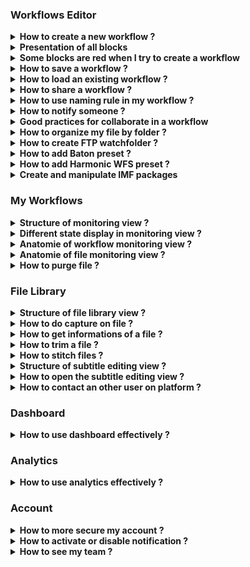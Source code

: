 ### Workflows Editor

<details>
  <summary><b>How to create a new workflow ?</b></summary>
  

  Click on `Workflow Editor` view.
  
 ![Workflow editor](images/workflow-editor-header.png)

&nbsp;
&nbsp;

Click on `+` button.

  ![Plus button](images/workflow-editor-plus.png)

  Add some blocks and end your workflow with a `Delivery` block.

Select the tool to use for each block (including ingest).

  ![Select tool](images/workflow-select-tool.png)

Fill all red field in each block.

  ![Fill block](images/workflow-fill-block.png)

Select some files to send on `Ingest block`.

  ![Ingest](images/workflow-ingest-files.png)

Click on `Execute workflow`.

  ![Execute](images/workflow-execute.png)
  

</details>

<details>
  <summary><b>Presentation of all blocks</b></summary>

**Ingest :** Allows to upload files to Eolementhe.

- ***Standard :***  upload file with HTTPS protocol.
- ***Standard Object Storage :*** upload file from OVH, AZURE or AMAZON. 
- ***Server File :*** use file already present on the platform.
- ***Premium :*** upload file with Signiant App.
- ***Premium Object Storage :*** upload file with Signiant App from OVH, AZURE or AMAZON.
- ***Internet :*** upload file by URL internet video.
- ***FTP :*** upload file with FTP protocol.
- ***Aspera :*** upload file with Aspera specific protocol.
- ***Live stream :*** upload file from live stream flux.
- ***Twitter :*** upload file from twitter publication.
- ***Dropbox :*** upload file from DropBox account.

**Delivery :** Deliver the generated files (and sources if option added) of the workflow. 

- ***Manual :*** deliver file on Eolementhe platform.
- ***Object Storage :*** deliver file on OVH, AZURE or AMAZON.
- ***Mediashuttle :*** deliver file on mediashuttle portal.
- ***FTP export :*** deliver file on FTP instance.
- ***Youtube :*** deliver file on youtube account.
- ***Aspera connect :*** deliver file with Aspera protocol.
- ***Twitter :***  deliver file on twitter account.
- ***Dropbox :***  deliver file on dropbox account.


**Quality control :** Generates a quality control report in accordance with the preset entered. 

- ***Baton :*** Generate a quality control with Baton.
- ***Photon :*** Generate a quality control for package IMF.
- ***Mediainfo :*** Generate file with informations of media.


**Transcoding :** Generate a new media file in accordance with the preset entered.

- ***Harmonic WFS :*** Transcode file according to your Harmonic WFS workflows/presets.
- ***File360 :*** Transcode file on File360 service.
- ***RewrappAS10 :*** Rewrapp .mxf file with AS10 complient metadata.
- ***ffmpeg :*** Transcode file with ffmpeg.
- ***Titan File :*** Transcode file with Titan File.
- ***Cambria :*** Transcode file with Cambria.


**Loudness :** Generates or corrects errors in the soundtracks of the media file.

- ***Minnetonka ATS :***  Check and fix loudness with Minnetonka.
- ***ffmpeg :*** Check and fix loudness with ffmpeg.


**Metadata :** Add or read metadatas to a media in accordance with the presets.

- ***Metadata :*** Add metadatas according to your preset.
- ***Auto retrieve :*** Retrieves metadatas from media files and generate file with metadatas.


**Pause :** Create a pause in the execution of tasks in the workflow.

**IMF :** Generate an IMF packages with `.mxf` file.

**Subtitle :** Generates, converts or writes subtitles on a media file.

- ***Convert :*** Convert subtitle files to another subtitle file format.
- ***Burn :*** Allows to integrate the subtitle file into a media file. 
- ***Translation Google :*** Generates subtitles with Google translation. 
- ***Translation Microsoft :*** Generates subtitles with Microsoft translation. 
- ***Translation Deepl :***  Generates subtitles with Deepl translation. 
- ***Speech to text :*** Allows to create subtitles using the soundtrack of a media file with Autosub.
- ***Speechmatics :*** Allows you to create subtitles using the soundtrack of a media file with Speechmatic.
- ***VideoIndexer :*** Allows you to create subtitles using the soundtrack of a media file with videoIndexer.

**Antivirus :** Detects the presence of viruses in media files. 

- ***Clamav :*** Generate report with Clamav.


**Trim :** Allow to cut a media to the time codes specified by the user. 

**Expand :** Allow to modify the workflow with parallel or conditions.

- ***Parallel :*** Allow the user to create parallel branches to perform tasks simultaneously. 
- ***Conditional :*** Allows the user to create conditions on different branches for doesn't perform the same work according to the result of the previous block. 


**AI :** Allows to use artificial intelligence to detect faces, tags etc ...

- ***Videobox :*** Detects faces, nudity images and tags with Videobox.
- ***VideoIndexer :***  Detects faces with VideoIndexer.

</details>



<details>
  <summary><b>Some blocks are red when I try to create a workflow</b></summary>
  

  If you see red blocks like the following screenshot, this means that you don't have right to use these blocks.

  Check your contract to see if the dates and tools should be available.

  Contact an administrator at `support@videomenthe.fr` if the blocks should be available.

  ![Workflow red blocks](images/workflow-red-blocks.png)

</details>

<details>
  <summary><b>How to save a workflow ?</b></summary>
  

  Build or load a workflow.

  Click on `save` to save modifications on an existing workflow

  ![Save](images/workflow-save.png)

  Click on `save as` to save as a new workflow. You will be asked to enter a name for this workflow.

  ![Save as](images/workflow-save-as.png)
</details>

<details>
  <summary><b>How to load an existing workflow ?</b></summary>
  

  Click on `Select a workflow`.

  ![Select a workflow](images/workflow-select.png)

  Select the workflow you want to load.
</details>

<details>
  <summary><b>How to share a workflow ?</b></summary>
  

Sharing a workflow means that the users to whom you have shared your workflow will be able to load and use your workflow. But will not be able to modify it.

Load an existing workflow and click on `Share`.

![workflow-share](images/workflow-share.png)

In the modal you can share the workflow. And see the list of users to whom the workflow is shared.

![workflow-share-modal](images/workflow-share-modal.png)

View when you share your workflow. 

![workflow-share-with-other](images/workflow-share-with-other.png)

View when a workflow is shared with you. 

![workflows-share-with-me](images/workflows-share-with-me.png)

</details>


<details>
  <summary><b>How to use naming rule in my workflow ?</b></summary>
  

Click on  `Naming rule`.

![dropdown-manage-naming-rule](images/dropdown-manage-naming-rule.png)


Here you can add naming rules with your custom format. Enter the name of your rule and then you can write the format of naming you want for your files.

Here example of naming rule :

![workflow-namingrule](images/workflow-namingrule.png)

For adding variable in your name like `Days`, `Months`, `File Name` you just have to click on it.

After adding  naming rule, on each block appear this : 

![workflow-naming-rule](images/workflow-naming-rule.png)

So select your naming rule and this will be applied to all output files of the block. 


</details>

<details>
  <summary><b>How to notify someone ?</b></summary>
  

You can notify the status of your workflow to other users with the recipient email feature. 

Recipient email appear in Pause and Delivery block. 

![workflow-recipient-email](images/workflow-recipient-email.png)

The  recipient email allows users added to had the same follow-up as the owner of the workflows (monitoring, notifications, email ...). 

Your own email adress is automatically add in recipient email list.

 You can search all users on platform and if user doesn't exist you can add it by writing his email address in the search bar and pressing enter. And you can supress an existing email from list by clicking in the red trash button.


</details>

<details>
  <summary><b>Good practices for collaborate in a workflow</b></summary>

If you want to create collaborative workflows. Some good practices must be respected.

The easiest way is to use the pause block. At each pause all users in email recipient will have access to the file generated from the previous block. 

Thus all user in recipient will receive an email giving them access to the file generated from the previous block. In addition, they will see the workflow in the monitoring view and edit the file in library file. They will also be able to continue or stop the workflow in monitoring view. 

Let's take a simple example: 

A user starts a translation workflow. However, several translators must access the file in order to be able to correct it. We create the following workflow: 

![workflow-collaborative-subtitle](images/workflow-collaborative-subtitle.png)

Once the workflow is paused. Users in recipient email of the pause block receive the file from previous block (here a speech to text block). So they will just have to correct the subtitles file `.srt`. Once the corrections have been made, one of the users will simply have to continue the pause and the workflow will resume its execution with the corrected subtitle file.

</details>

<details>
  <summary><b>How to organize my file by folder ?</b></summary>

In the `ingest` and `delivery` block you can see a `Destination folder` field that allows you to organize these files with folders.

The `Destination folder` field of the Ingest block allows you to redirect all source files to the folder tree you specified. 

The `Destination folder` field of the Delivery block allows you to redirect all generated files to the folder tree you specified. 

If you leave the fields empty as below: 

![workflow-editor-ingest-delivery-destination-empty](images/workflow-editor-ingest-delivery-destination-empty.png)

All your source and generated files will be sent to the root of your file server eolementhe.

![workflow-editor-ingest-delivery-destination-empty-result](images/workflow-editor-ingest-delivery-destination-empty-result.png)

If you specify the field `Destination folder` you will be able to classify your files simply. 

Example : 

![workflow-editor-ingest-destination-complete](images/workflow-editor-ingest-destination-complete.png)

Here we redirect all the source files to the `eole` folder, which is in the `test` folder. And we redirect all the generated files to the `loudness` folder which is in the `test` folder.

Result in the `File Library`: 

![workflow-editor-ingest-delivery-destination-complete-result](images/workflow-editor-ingest-delivery-destination-complete-result.png)

</details>

<details>
  <summary><b>How to create FTP watchfolder ?</b></summary>

An FTP WatchFolder allows you to specify a folder on an external FTP server. When adding files to this folder all the files added will be taken as source files and launched by eolementhe in a workflow of your choice. 

First you will need to add your FTP server. For that nothing simpler put the `FTP`or `FTP export` option in the ingest or delivery of your workflow.  

Click on `Add Server`

![workflow-ftp-watch-folder-2](images/workflow-ftp-watch-folder-2.png)

Fill in the data relating to your FTP server and click on `Submit`.

![workflow-ftp-watch-folder-3](images/workflow-ftp-watch-folder-3.png)

Now go to the dropdown menu at the top right of eolementhe and click on `FTP Watch Folder`.

![workflow-ftp-watch-folder-1](images/workflow-ftp-watch-folder-1.png)

Select the FTP container you just entered just before. Select the folder that will be watched. Select the folder that will be watched. And click on `Submit`.

![workflow-ftp-watch-folder-5](images/workflow-ftp-watch-folder-5.png)

You should arrive on this page which lists all your Watchfolder folders that you have entered. This is also where you can delete FTP watchfolder by clicking on the red icon.

![workflow-ftp-watch-folder-6](images/workflow-ftp-watch-folder-6.png)

</details>

<details>
  <summary><b>How to add Baton preset ?</b></summary>

First add a `Quality Control` block to your workflow. 

Baton with preset allow quality control according to your requirements. If your test plan list is empty.
You can add a test plan by click on  `Add a test plan`.

![workflow-baton-add-preset-1](images/workflow-baton-add-preset-1.png)

Clicking again on `Add a test plan` and load your test plan. 

![workflow-baton-add-preset-2](images/workflow-baton-add-preset-2.png)

When your test plan is added click on `upload` to load your test plan on your profile. 


![workflow-baton-add-preset-3](images/workflow-baton-add-preset-3.png)

Once uploaded your test plan will be displayed in the list like this (here we add test plan named `aaaaaa`). You can delete or download your test plan from here.

![workflow-baton-add-preset-4](images/workflow-baton-add-preset-4.png)

Return to your workflow and select the added test plan. 

![workflow-baton-add-preset-5](images/workflow-baton-add-preset-5.png)

</details>

<details>
  <summary><b>How to add Harmonic WFS preset ?</b></summary>

First add a `Transcoding`  block to your workflow. 

Harmonic WFS preset allow transcode according to your requirements. If your preset list is empty.
You can add a preset by click on  `Add Presets`.

![workflow-harmonic-add-preset-1](images/workflow-harmonic-add-preset-1.png)

Clicking on `Add Workflow` for add your workflow preset. 
![workflow-harmonic-add-preset-2](images/workflow-harmonic-add-preset-2.png)

When your workflow preset is added click  on `upload` to load.

![workflow-harmonic-add-preset-3](images/workflow-harmonic-add-preset-3.png)

Now add all presets used by your preset workflow and click `upload` again to load your preset on your profile. 

![workflow-harmonic-add-preset-4](images/workflow-harmonic-add-preset-4.png)

Once uploaded your preset will be displayed in the list like this (here we add preset named `EOLE_2`). You can delete or download your test plan from here.

![workflow-harmonic-add-preset-5](images/workflow-harmonic-add-preset-5.png)

Return to your workflow and select the added preset. 

![workflow-harmonic-add-preset-6](images/workflow-harmonic-add-preset-6.png)

</details>

<details>
  <summary><b>Create and manipulate IMF packages</b></summary>

Create a workflow with an IMF package block and with your `.mxf` file in Ingest as below.

![workflow-imf-1](images/workflow-imf-1.png)

When your workflow was executed go to the `File library`. You should have a folder with all of your MFI packages as below :

![workflow-imf-2](images/workflow-imf-2.png)

Click on the label `IMF` in `File library` :

![workflow-IMF-button](images/workflow-IMF-button.png)

This should open a window like the one below.

![workflow-imf-3](images/workflow-imf-3.png)

Eolementhe create a default video. But you can still create your own video with the settings you want with the list of all video files and all audio files. 

![workflow-imf-4](images/workflow-imf-4.png)

Once your media version have been created, you can click on the envelope icon as below : 

![workflow-imf-6](images/workflow-imf-6.png)

You will be redirected to a workflow with `Cambria` transcoding ready to generate your file.

![workflow-imf-7](images/workflow-imf-7.png)

</details>

### My Workflows

<details>
  <summary><b>Structure of monitoring view ?</b></summary>

  Click on `My Workflows` view.
  
  ![workflow-monitoring](images/workflow-monitoring.png)

The `My Workflows` view allow the user to monitor all the workflows you have started. 

![workflow-monitoring-view](images/workflow-monitoring-view.png)

The different buttons allows you to change the monitoring view. 

A button allow you to switch from the `My Workflow` view to the `My File` view. 

![workflow-monitoring-view-button-file](images/workflow-monitoring-view-button-file.png)

And the other button allow you to switch from the `Standard` view which corresponds to all workflows and files sent by the normal ingest. And the `Premium` view that will show all the workflows and files sent by the premium ingest post (Premium mode use Signiant).

![workflow-monitoring-view-button-premium](images/workflow-monitoring-view-button-premium.png)

You can also filter your workflow list by dates, file name, file status, etc... Thanks to the two search bars. 

![workflow-monitoring-search-bar](images/workflow-monitoring-search-bar.png)

</details>

<details>
  <summary><b>Different state display in monitoring view ?</b></summary>

Whether in the file or workflow motoring the steps are categorized by color codes corresponding to states.

Here is an exhaustive list of the different possible statuses. 

![workflow-monitoring-running-task](images/workflow-monitoring-running-task.png)

**Running :** the task is in execution and processing please wait for the end. 

![workflow-monitoring-refused-task](images/workflow-monitoring-refused-task.png)

**Refused :** the task was refused by the platform due to an unforeseen event or insufficient rights. 

![workflow-monitoring-pause-task](images/workflow-monitoring-pause-task.png)

**Paused :** the workflow include a Pause block so when the pause block is encountered, platform wait for the user to validate or refused the pause to continue. 

![workflow-monitoring-partial-task](images/workflow-monitoring-partial-task.png)

**Partial :** workflow are about executing and delivering correctly. But some tasks or files have not been executed correctly and are in error.
 
![workflow-monitoring-completed-task](images/workflow-monitoring-completed-task.png)

**Completed :** workflow are about executing and delivering correctly. All tasks or files in the workflow were executed correctly. 


</details>

<details>
  <summary><b>Anatomie of workflow monitoring view ?</b> </summary>

First unfold the details of your workflow by clicking on its name in the list. 

![workflow-monitoring-unfold-workflow](images/workflow-monitoring-unfold-workflow.png)

Then we will be able to see two sub-menus. Two different zones. The first monitoring zone of workflow and the second is the file zone.<br>
As in the first step, unfold the two submenus.

![workflow-monitoring-view-zone](images/workflow-monitoring-view-zone.png)

Now you have the complete workflow monitoring view you can have details of the progress of each tasks of your workflow executed. 

![workflow-monitoring-complete-view](images/workflow-monitoring-complete-view.png)

The name of the workflow used in list had specific format like : Name of workflow with the start date of the workflow and the total size of all source files and generated by the workflow. 

![workflow-monitoring-workflow-title](images/workflow-monitoring-workflow-title.png)


At top of the workflow zone we can see the title of file ingest. Below that show the progress and status of each task in your workflow, with the task information and the files generated by each task. 

![workflow-monitoring-workflow-zone](images/workflow-monitoring-workflow-zone.png)

The file zone. This area contains all the files in the workflow (sources files and generated files). It is also in this area that you will find the deletion information for the different files in your workflow. 

![workflow-monitoring-file-zone](images/workflow-monitoring-file-zone.png)
</details>



<details>
  <summary><b>Anatomie of file monitoring view ?</b></summary>
  
  Click on `My files` button.

![workflow-monitoring-view-button-file-selected](images/workflow-monitoring-view-button-file-selected.png)


In the file monitoring view you can have details of the progress of each task on source file.

![workflow-monitoring-file-file-zone](images/workflow-monitoring-file-file-zone.png)
  
At top of the file zone we can see the title of source file. Below that show the progress and status of each task in your source file, with the task information and the files generated by each task. 

</details>

<details>
  <summary><b>How to purge file ?</b></summary>

As specified in the monitoring workflows, the files have a deletion deadline. Each file created is kept on the platform for 5 days before it is automatically deleted. 

![workflow-monitoring-workflow-purge-deadline](images/workflow-monitoring-workflow-purge-deadline.png)

In addition, many options in workflow monitoring allow you to delete files related to a workflow. 

**Purge all files** that purge all sources and generates files of your workflow.<br>
**Purge source only** that purge all sources files of your workflow. <br>
**Purge generated only** that purge all generates files of your workflow.<br>
**Delete workflow** that removes all traces of the workflow on the platform (that delete : sources files, generates files and your workflow in monitoring view).

If you want to delete a specific file you can click on the trash icon of your target file in `My workflow` : 

![workflow-monitoring-delete-specific](images/workflow-monitoring-delete-specific.png)

</details>

### File Library

<details>
  <summary><b>Structure of file library view ?</b></summary>

  Click on `File Library` menu.

![Library](images/library-menu.png)

In the `File Library` view we have on the left all the files related to our account. To open a file in the library, simply click on the file in this section.
![library-view-file-tree](images/library-view-file-tree.png)    
You can search for a specific file or folder using the search bar. 

This icon gives the information of the file: 

![library-icon-info](images/library-icon-info.png)

This icon allows a quick view of the file: 

![library-icon-preview](images/library-icon-preview.png)

The source files are visible with the icon: 

![library-icon-source-file](images/library-icon-source-file.png)

Shared files are visible with the icon: 

![library-icon-share](images/library-icon-share.png)

You can select several files by checking them.

![library-view-file-tree-selected](images/library-view-file-tree-selected.png)
The selections allow you to perform additional actions. 
First, you can delete the selected files. 

![library-button-deleted](images/library-button-deleted.png)

You can also send the files to another folder. 

![library-button-move](images/library-button-move.png)

And finally you can directly start a workflow with the selected files. 

![library-button-launch](images/library-button-launch.png)


<hr>

Now open a file by a double click on this name, it opens on the right side of the library like this: 

![library-file-preview](images/library-file-preview.png)

You can see the file title followed by the number of days remaining before the automatic purge. 

![library-view-file-title](images/library-view-file-title.png)

Then just below it there are two icons. The first one is used to download the file. And the other one is used to delete the file.

![library-view-file-icons](images/library-view-file-icons.png)

We also have labels corresponding to the workflow that was launched on the file. By clicking on this label the platform will redirect you to the workflow monitoring on the clicked workflow. 

![library-view-file-workflow](images/library-view-file-workflow.png)

If you find that the preview video of the File library is too small to work comfortably you can click on the icon below to enlarge the view :

 ![library-view-file-fullscreen](images/library-view-file-fullscreen.png)


A small keyboard icon is above the video player. When you hover your mouse over it, you will see the keyboard shortcuts of the player. 

![library-view-shortcut](images/library-view-shortcut.png)

Below the video player, there are the normal control buttons: `Back, Pause, Forward and take a screenshot`.

![library-view-button-player](images/library-view-button-player.png)

Below the video player, it also has a video playback speed control bar. 

![library-view-button-playbackspeed](images/library-view-button-playbackspeed.png)

On the left of the video player we have a space reserved for screenshots, information and video cutting : 

`Captures view` list and manage all the screenshots taken on this file. 
![library-view-panel-capture](images/library-view-panel-capture.png)


`Information view` lists all available information about the media file. And it also allows you to add metadatas or export them. 
![libray-view-panel-informations](images/libray-view-panel-informations.png)

`Trim view`  trim certain parts of this media file. 
![library-view-panel-trim](images/library-view-panel-trim.png)

</details>

<details>
  <summary><b>How to do capture on file ?</b></summary>
  
Launch your video player. When you want to hang a capture press: 

![library-view-capture-button](images/library-view-capture-button.png)

In the tab `Captures`, the captures linked to the file are displayed on the left of your player. Here you can directly comment them thanks to the field : 

![library-view-capture-view](images/library-view-capture-view.png)

You can bring your video player to the frame of your capture click by simply clicking on the timecode below the image.

 ![library-view-capture-timecode](images/library-view-capture-timecode.png)

You can delete a capture by clicking on the icon: 

![library-view-capture-supress](images/library-view-capture-supress.png)

Finally you can export all your captures in `pdf` or `csv` format with the following two buttons :

![library-view-capture-export](images/library-view-capture-export.png)

</details>

<details>
  <summary><b>How to get informations of a file ?</b></summary>
  
In the tab `Information` you can have the complete list of information about the file.  

  ![library-view-information-complete](images/library-view-information-complete.png)
  

We also have access to the metadatas of the file (if there are any) : 

![library-view-information-metadata-list](images/library-view-information-metadata-list.png)


We can also export the information in `.pdf` format or add metadatas to the file using these buttons: 

![library-view-information-button-export-add](images/library-view-information-button-export-add.png)


</details>

<details>
  <summary><b>How to trim a file ?</b></summary>


In the `Trim` tab you can extract a part of the media file. 
For that nothing simpler than two timecodes that delimit the trim of your video. 

![library-view-trim-1](images/library-view-trim-1.png)

The timescode input fields are automatically set to the timecode of your video being played back. Then click on `Trim`. 

![library-view-trim-2](images/library-view-trim-2.png)

Wait a little while : 

![library-view-trim-3](images/library-view-trim-3.png)

Your file was created and named in the format `BaseName_trim_trim_timecode1_timecode2` in your file Library.

![library-view-trim-4](images/library-view-trim-4.png)

</details>

<details>
  <summary><b>How to stitch files ?</b></summary>
  
In `File Library`, select several only files with the same extension by checking them.

![library-stitch-preview](images/library-stitch-preview.png)

Option appears `Stitch files`. That stitch all selected file.

![library-button-stitch](images/library-button-stitch.png)

Stitch option had a specific interface for stitch our selected file.
![library-stitch-1](images/library-stitch-1.png)

First select the file to put first by clicking on the icon: 

![library-button-stitch-add](images/library-button-stitch-add.png)

A view of your output file is displayed. Here you can see the name of the output file. And we can see the timeline of our output file with our first file added. 

![library-stitch-2](images/library-stitch-2.png)

Now let's add the second file. We can see on the timeline the white separation that marks the separation of our two files added.

![library-stitch-3](images/library-stitch-3.png)

You can reset your timeline by clicking on : 

![library-button-stitch-restart](images/library-button-stitch-restart.png)

Or create the file by clicking on: 

![library-stitch-final-button](images/library-stitch-final-button.png)

</details>


<details>
  <summary><b>Structure of subtitle editing view ?</b></summary>
 
  Click on `File Library` menu.

  ![Library](images/library-menu.png)

 Click on an `SRT` file.

![library-view-structure-1](images/library-view-structure-1.png)

If your view library does not include timecodes and other informations as above, you are in simplified view. You will just have to click on the button like below for complete view : 

![library-view-subtitle](images/library-view-subtitle.png)

The current subtitle is displayed as follows.

![library-view-structure-2](images/library-view-structure-2.png)

If you click on the character limits a modal opens allowing you to change the limits for all the file.

![library-view-structure-3](images/library-view-structure-3.png)

If you change the limit and some captions have more words per second than your limit they will appear in red like this : 
![library-view-structure-11](images/library-view-structure-11.png)

If you want to put your media player on a particular caption, just click on the subtitles caption timecode surrounded in red below :

![library-view-structure-4](images/library-view-structure-4.png)

If you want to change the timecodes you just have to click on the icon (surrounded in red below) next to the timecode to change it.

![library-view-structure-5](images/library-view-structure-5.png)

By clicking on icons bellow you could advance or reverse your capture by 100 miliseconds. 

![library-view-structure-6](images/library-view-structure-6.png)

You can delete a subtitles caption by clicking on the icon surrounded in red below.

![library-view-structure-7](images/library-view-structure-7.png)

You can add a caption by clicking on the icon surrounded in red below (the subtitles captions are added underneath)

![library-view-structure-8](images/library-view-structure-8.png)

By clicking on icons bellow you could advance or reverse by 100 miliseconds all subtitles captions of your file. 

![library-view-structure-9](images/library-view-structure-9.png)

When you have finished working on your subtitles, don't forget to save with the following button: 

![library-view-structure-10](images/library-view-structure-10.png)

</details>

<details>
  <summary><b>How to open the subtitle editing view ?</b></summary>
  
  Click on `File Library` menu.

  ![Library](images/library-menu.png)

  Click on an `SRT` file.
  
  Only subtitles with .srt extension will show the subtitle editing interface.

  ![Subtitle editing](images/library-subtitle-editing.png)

If your view library does not include timecodes and other informations as above, you are in simplified view. You will just have to click on the button below for complete view : 

![library-view-subtitle](images/library-view-subtitle.png)

</details>


<details>
  <summary><b>How to contact an other user on platform ?</b></summary>
  
On Eolementhe you can contact other user and talk to them. This messaging system are per file. Each file has its own messaging system and allows different users working on the same file to communicate simply.

  Click on `File Library` menu and open your media file.

  ![Library](images/library-menu.png)


To open the conversation of file click on the icon indicated by the red arrows at the bottom right on the image below. 

![workflow-library-chat](images/workflow-library-chat.png)

And now communicate simply.

![workflow-library-chat-example](images/workflow-library-chat-example.png)

</details>


### Dashboard

<details>
  <summary><b>How to use dashboard effectively ?</b>     </summary>
  
Click on `Dashboard` menu.  

![dashboard-header](images/dashboard-header.png)

In the Dashboard view you can see all the file with executed task in detail. 
The advantage of the dashboard is that there are many filters to apply to searches.

You will have something like this: 

![dashboard-complete-view](images/dashboard-complete-view.png)

If you click on a file raw that redirect your platform on `File library` on the file you clicked : 

![dashboard-click-raw](images/dashboard-click-raw.png)

The select allows you to add or remove rows from the table. In order to customize your dashboard and not have any information that is useless for you. 

![dashboard-select-filter](images/dashboard-select-filter.png)

Select your custom period : 

![dashboard-period-select-filter](images/dashboard-period-select-filter.png)

We can also change the way the rows of your table are ordered by clicking on the icon next to the name of the column we want to order : 

![dashboard-icon-ordered](images/dashboard-icon-ordered.png)

We also have labels in the State column corresponding to the workflow that was launched on the file. By clicking on this label the platform will redirect you to the `My Workflow` view monitoring on the clicked workflow. 

![dashboard-status-label](images/dashboard-status-label.png)
</details>


### Analytics

<details>
  <summary><b>How to use analytics effectively ?</b>     </summary>
 
Click on `Analytics` menu.  
  

![analytics-header](images/analytics-header.png)


Analytics allow to have a follow-up of the activity of one or more users over a given period of time.

![analytics-view-complete](images/analytics-view-complete.png)

Select a user email and a period.<br>
Then an interface of the following form will be displayed : 

![analytics-interface-view](images/analytics-interface-view.png)

A list of selected emails is displayed. Allowing the management of our analytics.You can export report as a PDF or CSV file with both export buttons. 

Below example of one schema of the activity report.

![analytics-graphic](images/analytics-graphic.png)

</details>

### Account


<details>
  <summary><b>How to more secure my account ?</b></summary>
  
Click on `Enable 2FA`.

![dropdown-manage-2FA](images/dropdown-manage-2FA.png)

After a modal will ask you: 

![2FA-modal](images/2FA-modal.png)

If you click on `yes` then you will activate the 2FA. 
<br>Next login on the platform you will be asked this: 

![2FA-login](images/2FA-login.png)
Code received by email to the email address of your account. 

</details>


<details>
  <summary><b>How to activate or disable notification ?</b></summary>
  
If disabled click on `Activate notification`.

![dropdown-manage-notification](images/dropdown-manage-notification.png)

If activated click on `Disable notification`.

![dropdown-manage-notification-disab](images/dropdown-manage-notification-disab.png)

</details>


<details>
  <summary><b>How to see my team ?</b></summary>

  Click on `Teams`.

![dropdown-manage-team](images/dropdown-manage-team.png)

If a team exists that behaves like this it will be displayed like this.

![team-view](images/team-view.png)

  After that, just click on it to get all the information (if u are a simple user you can only see your team manager. Only manager can see all users of team).
![team-complete-view](images/team-complete-view.png)

</details>


